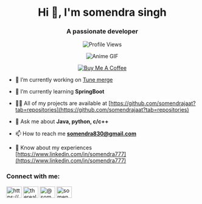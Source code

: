 <h1 align="center">Hi 👋, I'm somendra singh</h1>
<h3 align="center">A passionate developer</h3>

<p align="center">
  <img src="https://komarev.com/ghpvc/?username=somendrajaat&color=blue" alt="Profile Views" />
</p>

<p align="center">
  <img src="https://media1.giphy.com/media/v1.Y2lkPTc5MGI3NjExaW4zeGR4Zmp4eWF4ZXE3dHQ5eGI3dHFpYngwZXd0bmQ1aXFwaXZnciZlcD12MV9pbnRlcm5hbF9naWZfYnlfaWQmY3Q9Zw/5WUH6YDabP7hK/giphy.gif" alt="Anime GIF" />
</p>

<p align="center">
  <a href="https://www.buymeacoffee.com/somendravin" target="_blank">
    <img src="https://img.buymeacoffee.com/button-api/?text=Buy me a coffee&emoji=☕&slug=somendravin&button_colour=FFDD00&font_colour=000000&font_family=Comic&outline_colour=000000&coffee_colour=ffffff" alt="Buy Me A Coffee" />
  </a>
</p>

- 🔭 I’m currently working on [Tune merge](https://github.com/somendrajaat/tune--merge)

- 🌱 I’m currently learning **SpringBoot**

- 👨‍💻 All of my projects are available at [https://github.com/somendrajaat?tab=repositories](https://github.com/somendrajaat?tab=repositories)

- 💬 Ask me about **Java, python, c/c++**

- 📫 How to reach me **somendra830@gmail.com**

- 📄 Know about my experiences [https://www.linkedin.com/in/somendra777](https://www.linkedin.com/in/somendra777)

<h3 align="left">Connect with me:</h3>
<p align="left">
<a href="https://www.linkedin.com/in/somendra777/" target="blank"><img align="center" src="https://raw.githubusercontent.com/rahuldkjain/github-profile-readme-generator/master/src/images/icons/Social/linked-in-alt.svg" alt="https://www.linkedin.com/in/somendra777/" height="30" width="40" /></a>
<a href="https://www.instagram.com/therealsomendra" target="blank"><img align="center" src="https://raw.githubusercontent.com/rahuldkjain/github-profile-readme-generator/master/src/images/icons/Social/instagram.svg" alt="therealsomendra" height="30" width="40" /></a>
<a href="https://www.hackerrank.com/@somendrajaat1" target="blank"><img align="center" src="https://raw.githubusercontent.com/rahuldkjain/github-profile-readme-generator/master/src/images/icons/Social/hackerrank.svg" alt="@somendrajaat1" height="30" width="40" /></a>
<a href="https://leetcode.com/u/somendra_vin" target="blank"><img align="center" src="https://raw.githubusercontent.com/rahuldkjain/github-profile-readme-generator/master/src/images/icons/Social/leet-code.svg" alt="somendrajaat" height="30" width="40" /></a>
</p>


